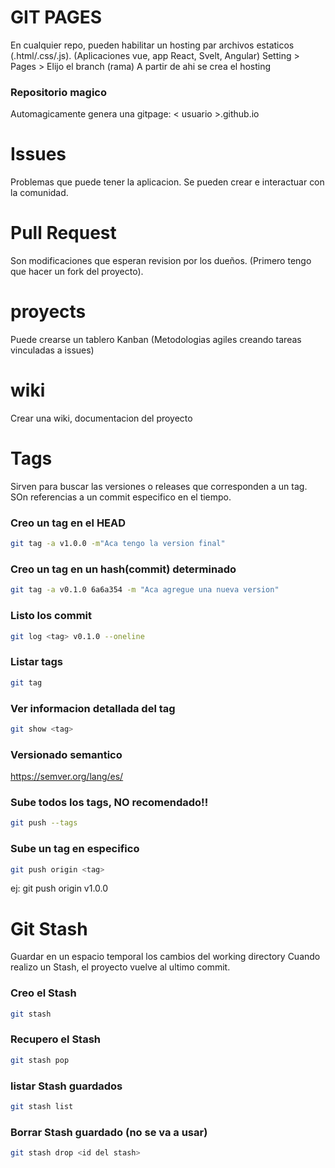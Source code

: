 # GIT PAGES
En cualquier repo, pueden habilitar un hosting par archivos estaticos (.html/.css/.js). (Aplicaciones vue, app React, Svelt, Angular)
Setting > Pages > Elijo el branch (rama)
A partir de ahi se crea el hosting

### Repositorio magico 
Automagicamente genera una gitpage: < usuario >.github.io

# Issues
Problemas que puede tener la aplicacion. Se pueden crear e interactuar con la comunidad.

# Pull Request
Son modificaciones que esperan revision por los dueños. (Primero tengo que hacer un fork del proyecto).

# proyects
Puede crearse un tablero Kanban (Metodologias agiles creando tareas vinculadas a issues)
 
 # wiki
 Crear una wiki, documentacion del proyecto

 # Tags
 Sirven para buscar las versiones o releases que corresponden a un tag. SOn referencias a un commit especifico en el tiempo.

### Creo un tag en el HEAD
 ```bash
 git tag -a v1.0.0 -m"Aca tengo la version final"
 ```
 ### Creo un tag en un hash(commit) determinado
 ```bash
 git tag -a v0.1.0 6a6a354 -m "Aca agregue una nueva version"
 ```

 ### Listo los commit
 ```bash
 git log <tag> v0.1.0 --oneline
 ```

 ### Listar tags
 ```bash
 git tag
 ```

 ### Ver informacion detallada del tag

 ```bash
 git show <tag>
 ```

 ### Versionado semantico
 https://semver.org/lang/es/

 ### Sube todos los tags, NO recomendado!!
 ```bash
 git push --tags
 ```

 ### Sube un tag en especifico
 ```bash
 git push origin <tag>
 ```
ej: git push origin v1.0.0

# Git Stash
Guardar en un espacio temporal los cambios del working directory
Cuando realizo un Stash, el proyecto vuelve al ultimo commit.

### Creo el Stash
```bash
git stash
```
### Recupero el Stash
```bash
git stash pop
```

### listar Stash guardados
```bash
git stash list
```
### Borrar Stash guardado (no se va a usar)
```bash
git stash drop <id del stash>
```